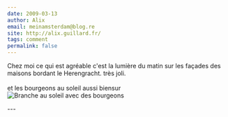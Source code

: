 ```yaml
---
date: 2009-03-13
author: Alix
email: meinamsterdam@blog.re
site: http://alix.guillard.fr/
tags: comment
permalink: false
---
```


<p>
Chez moi ce qui est agréable c'est la lumière du matin sur les façades des maisons bordant le Herengracht. très joli.<br /><br />
et les bourgeons au soleil aussi biensur<br />
<img src="/me-in-amsterdam/images/photos/2009-03/bourgeons.jpg" alt="Branche au soleil avec des bourgeons" style="display:block; margin:0 auto;" />
</p>
---